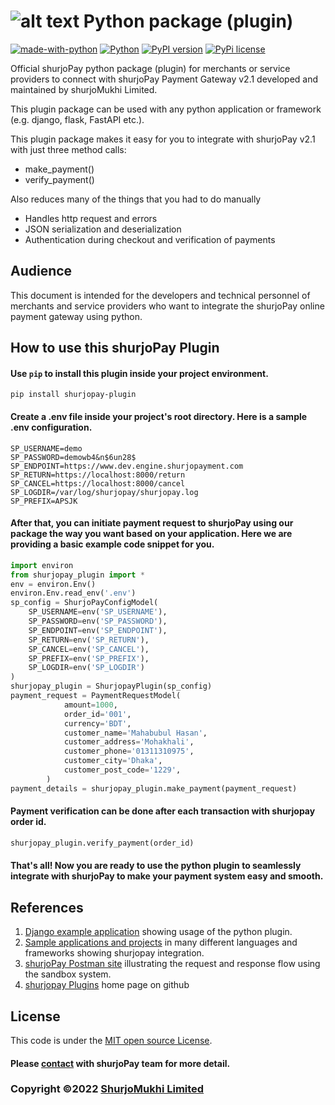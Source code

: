 # ![alt text](https://shurjopay.com.bd/dev/images/shurjoPay.png) Python package (plugin)
[![made-with-python](https://img.shields.io/badge/Made%20with-Python-1f425f.svg)](https://www.python.org/)
[![Python](https://img.shields.io/pypi/pyversions/shurjopay-plugin)](https://badge.fury.io/py/shurjopay-plugin)
[![PyPI version](https://badge.fury.io/py/shurjopay-plugin.svg)](https://badge.fury.io/py/shurjopay-plugin)
[![PyPi license](https://badgen.net/pypi/license/pip/)](https://pypi.com/project/pip/)

Official shurjoPay python package (plugin) for merchants or service providers to connect with shurjoPay Payment Gateway v2.1 developed and maintained by shurjoMukhi Limited.

This plugin package can be used with any python application or framework (e.g. django, flask, FastAPI etc.).

This plugin package makes it easy for you to integrate with shurjoPay v2.1 with just three method calls:

- make_payment()
- verify_payment()

Also reduces many of the things that you had to do manually

- Handles http request and errors
- JSON serialization and deserialization
- Authentication during checkout and verification of payments

## Audience

This document is intended for the developers and technical personnel of merchants and service providers who want to integrate the shurjoPay online payment gateway using python.

## How to use this shurjoPay Plugin

#### Use `pip` to install this plugin inside your project environment.

```
pip install shurjopay-plugin
```

#### Create a .env file inside your project's root directory. Here is a sample .env configuration.
```
SP_USERNAME=demo
SP_PASSWORD=demowb4&n$6un28$
SP_ENDPOINT=https://www.dev.engine.shurjopayment.com
SP_RETURN=https://localhost:8000/return
SP_CANCEL=https://localhost:8000/cancel
SP_LOGDIR=/var/log/shurjopay/shurjopay.log
SP_PREFIX=APSJK
```
#### After that, you can initiate payment request to shurjoPay using our package the way you want based on your application. Here we are providing a basic example code snippet for you.


```python
import environ
from shurjopay_plugin import *
env = environ.Env()
environ.Env.read_env('.env')
sp_config = ShurjoPayConfigModel(
    SP_USERNAME=env('SP_USERNAME'),
    SP_PASSWORD=env('SP_PASSWORD'),
    SP_ENDPOINT=env('SP_ENDPOINT'),
    SP_RETURN=env('SP_RETURN'),
    SP_CANCEL=env('SP_CANCEL'),
    SP_PREFIX=env('SP_PREFIX'),
    SP_LOGDIR=env('SP_LOGDIR')
)
shurjopay_plugin = ShurjopayPlugin(sp_config)
payment_request = PaymentRequestModel(
            amount=1000,
            order_id='001',
            currency='BDT',
            customer_name='Mahabubul Hasan',
            customer_address='Mohakhali',
            customer_phone='01311310975',
            customer_city='Dhaka',
            customer_post_code='1229',
        )
payment_details = shurjopay_plugin.make_payment(payment_request)
```

#### Payment verification can be done after each transaction with shurjopay order id.

```python
shurjopay_plugin.verify_payment(order_id)
```

#### That's all! Now you are ready to use the python plugin to seamlessly integrate with shurjoPay to make your payment system easy and smooth.

## References
1. [Django example application](https://github.com/shurjopay-plugins/sp-plugin-usage-examples/tree/dev/django-app-python-plugin) showing usage of the python plugin.
2. [Sample applications and projects](https://github.com/shurjopay-plugins/sp-plugin-usage-examples) in many different languages and frameworks showing shurjopay integration.
3. [shurjoPay Postman site](https://documenter.getpostman.com/view/6335853/U16dS8ig) illustrating the request and response flow using the sandbox system.
4. [shurjopay Plugins](https://github.com/shurjopay-plugins) home page on github

## License
This code is under the [MIT open source License](LICENSE).
#### Please [contact](https://shurjopay.com.bd/#contacts) with shurjoPay team for more detail.
### Copyright ©️2022 [ShurjoMukhi Limited](https://shurjopay.com.bd/)
